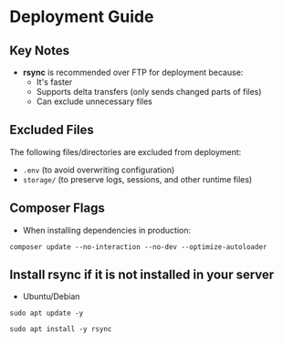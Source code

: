 # Deployment Guide

## Key Notes
- **rsync** is recommended over FTP for deployment because:
  - It's faster
  - Supports delta transfers (only sends changed parts of files)
  - Can exclude unnecessary files

## Excluded Files
The following files/directories are excluded from deployment:
- `.env` (to avoid overwriting configuration)
- `storage/` (to preserve logs, sessions, and other runtime files)

## Composer Flags
- When installing dependencies in production:
```
composer update --no-interaction --no-dev --optimize-autoloader
```

## Install rsync if it is not installed in your server
- Ubuntu/Debian
```
sudo apt update -y
```

```
sudo apt install -y rsync
```